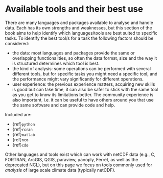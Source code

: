 # Available tools and their best use

There are many languages and packages available to analyse and handle data. Each has its own strengths and weaknesses, but this section of the book aims to help identify which languages/tools are best suited to specific tasks.
To identify the best tool/s for a task the following factors should be considered:

- the data: most languages and packages provide the same or overlapping functionalities, so often the data format, size and the way it is structured determines which tool is best.
- the kind of analysis: some operations can be performed with several different tools, but for specific tasks you might need a specific tool, and the performance might vary significantly for different operations.
- user experience: the previous experience matters, acquiring new skills is good but can take time, it can also be safer to stick with the same tool as you get to know its limitations better. The community experience is also important, i.e. it can be useful to have others around you that use the same software and can provide code and help. 


Included are:
- {ref}`python`
- {ref}`rcran`
- {ref}`matlab`
- {ref}`nco`
- {ref}`cdo`

Other languages and tools exist which can work with netCDF data (e.g., C, FORTRAN, ArcGIS, QGIS, paraview, panoply, Ferret, as well as the deprecated NCL), but on this page we focus on tools commonly used for *analysis* of large scale climate data (typically netCDF).

